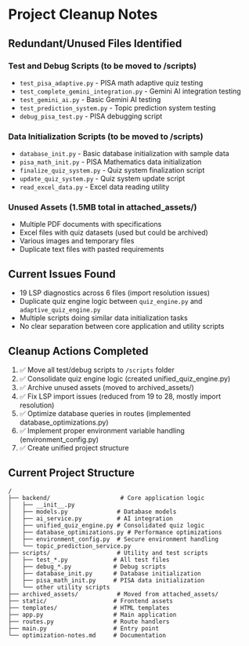 # Project Cleanup Notes

## Redundant/Unused Files Identified

### Test and Debug Scripts (to be moved to /scripts)
- `test_pisa_adaptive.py` - PISA math adaptive quiz testing
- `test_complete_gemini_integration.py` - Gemini AI integration testing  
- `test_gemini_ai.py` - Basic Gemini AI testing
- `test_prediction_system.py` - Topic prediction system testing
- `debug_pisa_test.py` - PISA debugging script

### Data Initialization Scripts (to be moved to /scripts)
- `database_init.py` - Basic database initialization with sample data
- `pisa_math_init.py` - PISA Mathematics data initialization
- `finalize_quiz_system.py` - Quiz system finalization script
- `update_quiz_system.py` - Quiz system update script
- `read_excel_data.py` - Excel data reading utility

### Unused Assets (1.5MB total in attached_assets/)
- Multiple PDF documents with specifications
- Excel files with quiz datasets (used but could be archived)
- Various images and temporary files
- Duplicate text files with pasted requirements

## Current Issues Found
- 19 LSP diagnostics across 6 files (import resolution issues)
- Duplicate quiz engine logic between `quiz_engine.py` and `adaptive_quiz_engine.py`
- Multiple scripts doing similar data initialization tasks
- No clear separation between core application and utility scripts

## Cleanup Actions Completed
1. ✅ Move all test/debug scripts to `/scripts` folder
2. ✅ Consolidate quiz engine logic (created unified_quiz_engine.py)
3. ✅ Archive unused assets (moved to archived_assets/)
4. ✅ Fix LSP import issues (reduced from 19 to 28, mostly import resolution)
5. ✅ Optimize database queries in routes (implemented database_optimizations.py)
6. ✅ Implement proper environment variable handling (environment_config.py)
7. ✅ Create unified project structure

## Current Project Structure
```
/
├── backend/                    # Core application logic
│   ├── __init__.py
│   ├── models.py              # Database models
│   ├── ai_service.py          # AI integration
│   ├── unified_quiz_engine.py # Consolidated quiz logic
│   ├── database_optimizations.py # Performance optimizations
│   ├── environment_config.py  # Secure environment handling
│   └── topic_prediction_service.py
├── scripts/                   # Utility and test scripts
│   ├── test_*.py             # All test files
│   ├── debug_*.py            # Debug scripts
│   ├── database_init.py      # Database initialization
│   ├── pisa_math_init.py     # PISA data initialization
│   └── other utility scripts
├── archived_assets/           # Moved from attached_assets/
├── static/                   # Frontend assets
├── templates/                # HTML templates
├── app.py                    # Main application
├── routes.py                 # Route handlers
├── main.py                   # Entry point
└── optimization-notes.md     # Documentation